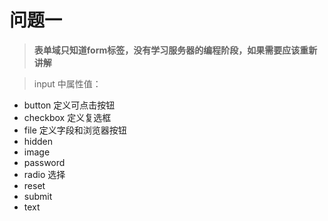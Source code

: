 # 问题一
> **表单域只知道form标签，没有学习服务器的编程阶段，如果需要应该重新讲解**

> input 中属性值：
* button 定义可点击按钮
* checkbox 定义复选框
* file  定义字段和浏览器按钮
* hidden 
* image
* password
* radio 选择
* reset
* submit
* text

    
